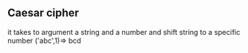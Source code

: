## Caesar cipher 
it takes to argument a string and a number and shift string to a specific number 
('abc',1)=> bcd